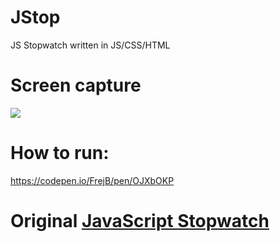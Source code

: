 # JStop
JS Stopwatch written in JS/CSS/HTML

# Screen capture
<p>
<a href="https://github.com/FrejBjornsson/JStop" target="_blank">
<img src='https://i.gyazo.com/813c1ee1d938ff2d4b6b1aea517fd794.gif' />
</a>
</p>

# How to run:
https://codepen.io/FrejB/pen/OJXbOKP

# Original [JavaScript Stopwatch](https://codepen.io/cathydutton/pen/GBcvo)
